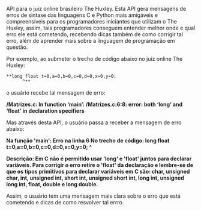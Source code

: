 API para o juiz online brasileiro The Huxley. Esta API gera mensagens de erros de sintaxe das linguagens C e Python mais amigáveis e compreensíveis para os programadores iniciantes que utilizam o The Huxley, assim, tais programadores conseguem entender melhor onde e qual erro ele está cometendo, recebendo dicas também de como corrigir tal erro, além de aprender mais sobre a linguagem de programação em questão.

Por exemplo, ao submeter o trecho de código abaixo no juiz online The Huxley:

	**long float t=0,a=0,b=0,c=0,d=0,x=0,y=0;
          ^**
  
o usuário recebe tal mensagem de erro:

**/Matrizes.c: In function ‘main’:
/Matrizes.c:6:8: error: both ‘long’ and ‘float’ in declaration specifiers**

Mas através desta API, o usuário passa a receber a mensagem de erro abaixo:

**Na função 'main':
Erro na linha 6
No trecho de código:
		long float t=0,a=0,b=0,c=0,d=0,x=0,y=0;
         ^**

**Descrição: Em C não é permitido usar 'long' e 'float' juntos para declarar variáveis. Para corrigir o erro retire o 'float' da declaração e lembre-se de que os tipos primitivos para declarar variáveis em C são: char, unsigned char, int, unsigned int, short int, unsigned short int, long int, unsigned long int, float, double e long double.**

Assim, o usuário tem uma mensagem mais clara sobre o erro que está cometendo e dicas de como resvolver tal errro.
